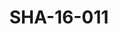 ---
pid: SHA-16-011
title: SHA-16-011
language: ar
original_label: 
rights: شرحبيل احمد
location_of_original: شرحبيل احمد
photographer_or_studio: 
scanned_from: photograph 10.1 by 15.1
_date: '2001'
location: مصر، القاهرة
description: جمهور في حفل شرحبيل احمد
additional_notes: 
permission_display: 'yes'
on_server: 'no'
on_website: 'no'
permalink: /photopages/ar/SHA-16-011.html
layout: photo-page
---